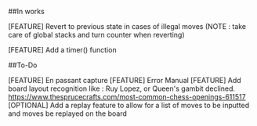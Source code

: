 ##In works

[FEATURE] Revert to previous state in cases of illegal moves (NOTE : take care of global stacks and turn counter when reverting)

[FEATURE] Add a timer() function

##To-Do

[FEATURE] En passant capture
[FEATURE] Error Manual
[FEATURE] Add board layout recognition like : Ruy Lopez, or Queen's gambit declined. https://www.thesprucecrafts.com/most-common-chess-openings-611517
[OPTIONAL] Add a replay feature to allow for a list of moves to be inputted and moves be replayed on the board

